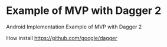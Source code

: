 # Example of MVP with Dagger 2

Android Implementation Example of MVP with Dagger 2

How install
https://github.com/google/dagger
